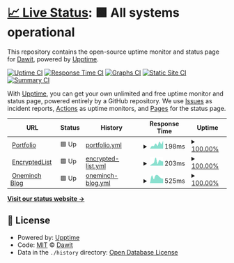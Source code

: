 # [📈 Live Status](https://oneminch.github.io/status): <!--live status--> **🟩 All systems operational**

This repository contains the open-source uptime monitor and status page for [Dawit](https://oneminch.dev), powered by [Upptime](https://github.com/upptime/upptime).

[![Uptime CI](https://github.com/oneminch/status/workflows/Uptime%20CI/badge.svg)](https://github.com/oneminch/status/actions?query=workflow%3A%22Uptime+CI%22)
[![Response Time CI](https://github.com/oneminch/status/workflows/Response%20Time%20CI/badge.svg)](https://github.com/oneminch/status/actions?query=workflow%3A%22Response+Time+CI%22)
[![Graphs CI](https://github.com/oneminch/status/workflows/Graphs%20CI/badge.svg)](https://github.com/oneminch/status/actions?query=workflow%3A%22Graphs+CI%22)
[![Static Site CI](https://github.com/oneminch/status/workflows/Static%20Site%20CI/badge.svg)](https://github.com/oneminch/status/actions?query=workflow%3A%22Static+Site+CI%22)
[![Summary CI](https://github.com/oneminch/status/workflows/Summary%20CI/badge.svg)](https://github.com/oneminch/status/actions?query=workflow%3A%22Summary+CI%22)

With [Upptime](https://upptime.js.org), you can get your own unlimited and free uptime monitor and status page, powered entirely by a GitHub repository. We use [Issues](https://github.com/oneminch/status/issues) as incident reports, [Actions](https://github.com/oneminch/status/actions) as uptime monitors, and [Pages](https://oneminch.github.io/status) for the status page.

<!--start: status pages-->
<!-- This summary is generated by Upptime (https://github.com/upptime/upptime) -->
<!-- Do not edit this manually, your changes will be overwritten -->
<!-- prettier-ignore -->
| URL | Status | History | Response Time | Uptime |
| --- | ------ | ------- | ------------- | ------ |
| <img alt="" src="https://icons.duckduckgo.com/ip3/oneminch.dev.ico" height="13"> [Portfolio](https://oneminch.dev) | 🟩 Up | [portfolio.yml](https://github.com/oneminch/status/commits/HEAD/history/portfolio.yml) | <details><summary><img alt="Response time graph" src="./graphs/portfolio/response-time-week.png" height="20"> 198ms</summary><br><a href="https://oneminch.github.io/status/history/portfolio"><img alt="Response time 441" src="https://img.shields.io/endpoint?url=https%3A%2F%2Fraw.githubusercontent.com%2Foneminch%2Fstatus%2FHEAD%2Fapi%2Fportfolio%2Fresponse-time.json"></a><br><a href="https://oneminch.github.io/status/history/portfolio"><img alt="24-hour response time 214" src="https://img.shields.io/endpoint?url=https%3A%2F%2Fraw.githubusercontent.com%2Foneminch%2Fstatus%2FHEAD%2Fapi%2Fportfolio%2Fresponse-time-day.json"></a><br><a href="https://oneminch.github.io/status/history/portfolio"><img alt="7-day response time 198" src="https://img.shields.io/endpoint?url=https%3A%2F%2Fraw.githubusercontent.com%2Foneminch%2Fstatus%2FHEAD%2Fapi%2Fportfolio%2Fresponse-time-week.json"></a><br><a href="https://oneminch.github.io/status/history/portfolio"><img alt="30-day response time 165" src="https://img.shields.io/endpoint?url=https%3A%2F%2Fraw.githubusercontent.com%2Foneminch%2Fstatus%2FHEAD%2Fapi%2Fportfolio%2Fresponse-time-month.json"></a><br><a href="https://oneminch.github.io/status/history/portfolio"><img alt="1-year response time 543" src="https://img.shields.io/endpoint?url=https%3A%2F%2Fraw.githubusercontent.com%2Foneminch%2Fstatus%2FHEAD%2Fapi%2Fportfolio%2Fresponse-time-year.json"></a></details> | <details><summary><a href="https://oneminch.github.io/status/history/portfolio">100.00%</a></summary><a href="https://oneminch.github.io/status/history/portfolio"><img alt="All-time uptime 100.00%" src="https://img.shields.io/endpoint?url=https%3A%2F%2Fraw.githubusercontent.com%2Foneminch%2Fstatus%2FHEAD%2Fapi%2Fportfolio%2Fuptime.json"></a><br><a href="https://oneminch.github.io/status/history/portfolio"><img alt="24-hour uptime 100.00%" src="https://img.shields.io/endpoint?url=https%3A%2F%2Fraw.githubusercontent.com%2Foneminch%2Fstatus%2FHEAD%2Fapi%2Fportfolio%2Fuptime-day.json"></a><br><a href="https://oneminch.github.io/status/history/portfolio"><img alt="7-day uptime 100.00%" src="https://img.shields.io/endpoint?url=https%3A%2F%2Fraw.githubusercontent.com%2Foneminch%2Fstatus%2FHEAD%2Fapi%2Fportfolio%2Fuptime-week.json"></a><br><a href="https://oneminch.github.io/status/history/portfolio"><img alt="30-day uptime 100.00%" src="https://img.shields.io/endpoint?url=https%3A%2F%2Fraw.githubusercontent.com%2Foneminch%2Fstatus%2FHEAD%2Fapi%2Fportfolio%2Fuptime-month.json"></a><br><a href="https://oneminch.github.io/status/history/portfolio"><img alt="1-year uptime 100.00%" src="https://img.shields.io/endpoint?url=https%3A%2F%2Fraw.githubusercontent.com%2Foneminch%2Fstatus%2FHEAD%2Fapi%2Fportfolio%2Fuptime-year.json"></a></details>
| <img alt="" src="https://icons.duckduckgo.com/ip3/encryptedlist.xyz.ico" height="13"> [EncryptedList](https://encryptedlist.xyz) | 🟩 Up | [encrypted-list.yml](https://github.com/oneminch/status/commits/HEAD/history/encrypted-list.yml) | <details><summary><img alt="Response time graph" src="./graphs/encrypted-list/response-time-week.png" height="20"> 203ms</summary><br><a href="https://oneminch.github.io/status/history/encrypted-list"><img alt="Response time 214" src="https://img.shields.io/endpoint?url=https%3A%2F%2Fraw.githubusercontent.com%2Foneminch%2Fstatus%2FHEAD%2Fapi%2Fencrypted-list%2Fresponse-time.json"></a><br><a href="https://oneminch.github.io/status/history/encrypted-list"><img alt="24-hour response time 208" src="https://img.shields.io/endpoint?url=https%3A%2F%2Fraw.githubusercontent.com%2Foneminch%2Fstatus%2FHEAD%2Fapi%2Fencrypted-list%2Fresponse-time-day.json"></a><br><a href="https://oneminch.github.io/status/history/encrypted-list"><img alt="7-day response time 203" src="https://img.shields.io/endpoint?url=https%3A%2F%2Fraw.githubusercontent.com%2Foneminch%2Fstatus%2FHEAD%2Fapi%2Fencrypted-list%2Fresponse-time-week.json"></a><br><a href="https://oneminch.github.io/status/history/encrypted-list"><img alt="30-day response time 144" src="https://img.shields.io/endpoint?url=https%3A%2F%2Fraw.githubusercontent.com%2Foneminch%2Fstatus%2FHEAD%2Fapi%2Fencrypted-list%2Fresponse-time-month.json"></a><br><a href="https://oneminch.github.io/status/history/encrypted-list"><img alt="1-year response time 194" src="https://img.shields.io/endpoint?url=https%3A%2F%2Fraw.githubusercontent.com%2Foneminch%2Fstatus%2FHEAD%2Fapi%2Fencrypted-list%2Fresponse-time-year.json"></a></details> | <details><summary><a href="https://oneminch.github.io/status/history/encrypted-list">100.00%</a></summary><a href="https://oneminch.github.io/status/history/encrypted-list"><img alt="All-time uptime 100.00%" src="https://img.shields.io/endpoint?url=https%3A%2F%2Fraw.githubusercontent.com%2Foneminch%2Fstatus%2FHEAD%2Fapi%2Fencrypted-list%2Fuptime.json"></a><br><a href="https://oneminch.github.io/status/history/encrypted-list"><img alt="24-hour uptime 100.00%" src="https://img.shields.io/endpoint?url=https%3A%2F%2Fraw.githubusercontent.com%2Foneminch%2Fstatus%2FHEAD%2Fapi%2Fencrypted-list%2Fuptime-day.json"></a><br><a href="https://oneminch.github.io/status/history/encrypted-list"><img alt="7-day uptime 100.00%" src="https://img.shields.io/endpoint?url=https%3A%2F%2Fraw.githubusercontent.com%2Foneminch%2Fstatus%2FHEAD%2Fapi%2Fencrypted-list%2Fuptime-week.json"></a><br><a href="https://oneminch.github.io/status/history/encrypted-list"><img alt="30-day uptime 100.00%" src="https://img.shields.io/endpoint?url=https%3A%2F%2Fraw.githubusercontent.com%2Foneminch%2Fstatus%2FHEAD%2Fapi%2Fencrypted-list%2Fuptime-month.json"></a><br><a href="https://oneminch.github.io/status/history/encrypted-list"><img alt="1-year uptime 100.00%" src="https://img.shields.io/endpoint?url=https%3A%2F%2Fraw.githubusercontent.com%2Foneminch%2Fstatus%2FHEAD%2Fapi%2Fencrypted-list%2Fuptime-year.json"></a></details>
| <img alt="" src="https://icons.duckduckgo.com/ip3/blog.oneminch.dev.ico" height="13"> [Oneminch Blog](https://blog.oneminch.dev) | 🟩 Up | [oneminch-blog.yml](https://github.com/oneminch/status/commits/HEAD/history/oneminch-blog.yml) | <details><summary><img alt="Response time graph" src="./graphs/oneminch-blog/response-time-week.png" height="20"> 525ms</summary><br><a href="https://oneminch.github.io/status/history/oneminch-blog"><img alt="Response time 894" src="https://img.shields.io/endpoint?url=https%3A%2F%2Fraw.githubusercontent.com%2Foneminch%2Fstatus%2FHEAD%2Fapi%2Foneminch-blog%2Fresponse-time.json"></a><br><a href="https://oneminch.github.io/status/history/oneminch-blog"><img alt="24-hour response time 505" src="https://img.shields.io/endpoint?url=https%3A%2F%2Fraw.githubusercontent.com%2Foneminch%2Fstatus%2FHEAD%2Fapi%2Foneminch-blog%2Fresponse-time-day.json"></a><br><a href="https://oneminch.github.io/status/history/oneminch-blog"><img alt="7-day response time 525" src="https://img.shields.io/endpoint?url=https%3A%2F%2Fraw.githubusercontent.com%2Foneminch%2Fstatus%2FHEAD%2Fapi%2Foneminch-blog%2Fresponse-time-week.json"></a><br><a href="https://oneminch.github.io/status/history/oneminch-blog"><img alt="30-day response time 549" src="https://img.shields.io/endpoint?url=https%3A%2F%2Fraw.githubusercontent.com%2Foneminch%2Fstatus%2FHEAD%2Fapi%2Foneminch-blog%2Fresponse-time-month.json"></a><br><a href="https://oneminch.github.io/status/history/oneminch-blog"><img alt="1-year response time 938" src="https://img.shields.io/endpoint?url=https%3A%2F%2Fraw.githubusercontent.com%2Foneminch%2Fstatus%2FHEAD%2Fapi%2Foneminch-blog%2Fresponse-time-year.json"></a></details> | <details><summary><a href="https://oneminch.github.io/status/history/oneminch-blog">100.00%</a></summary><a href="https://oneminch.github.io/status/history/oneminch-blog"><img alt="All-time uptime 100.00%" src="https://img.shields.io/endpoint?url=https%3A%2F%2Fraw.githubusercontent.com%2Foneminch%2Fstatus%2FHEAD%2Fapi%2Foneminch-blog%2Fuptime.json"></a><br><a href="https://oneminch.github.io/status/history/oneminch-blog"><img alt="24-hour uptime 100.00%" src="https://img.shields.io/endpoint?url=https%3A%2F%2Fraw.githubusercontent.com%2Foneminch%2Fstatus%2FHEAD%2Fapi%2Foneminch-blog%2Fuptime-day.json"></a><br><a href="https://oneminch.github.io/status/history/oneminch-blog"><img alt="7-day uptime 100.00%" src="https://img.shields.io/endpoint?url=https%3A%2F%2Fraw.githubusercontent.com%2Foneminch%2Fstatus%2FHEAD%2Fapi%2Foneminch-blog%2Fuptime-week.json"></a><br><a href="https://oneminch.github.io/status/history/oneminch-blog"><img alt="30-day uptime 100.00%" src="https://img.shields.io/endpoint?url=https%3A%2F%2Fraw.githubusercontent.com%2Foneminch%2Fstatus%2FHEAD%2Fapi%2Foneminch-blog%2Fuptime-month.json"></a><br><a href="https://oneminch.github.io/status/history/oneminch-blog"><img alt="1-year uptime 100.00%" src="https://img.shields.io/endpoint?url=https%3A%2F%2Fraw.githubusercontent.com%2Foneminch%2Fstatus%2FHEAD%2Fapi%2Foneminch-blog%2Fuptime-year.json"></a></details>

<!--end: status pages-->

[**Visit our status website →**](https://oneminch.github.io/status)

## 📄 License

- Powered by: [Upptime](https://github.com/upptime/upptime)
- Code: [MIT](./LICENSE) © [Dawit](https://oneminch.dev)
- Data in the `./history` directory: [Open Database License](https://opendatacommons.org/licenses/odbl/1-0/)
